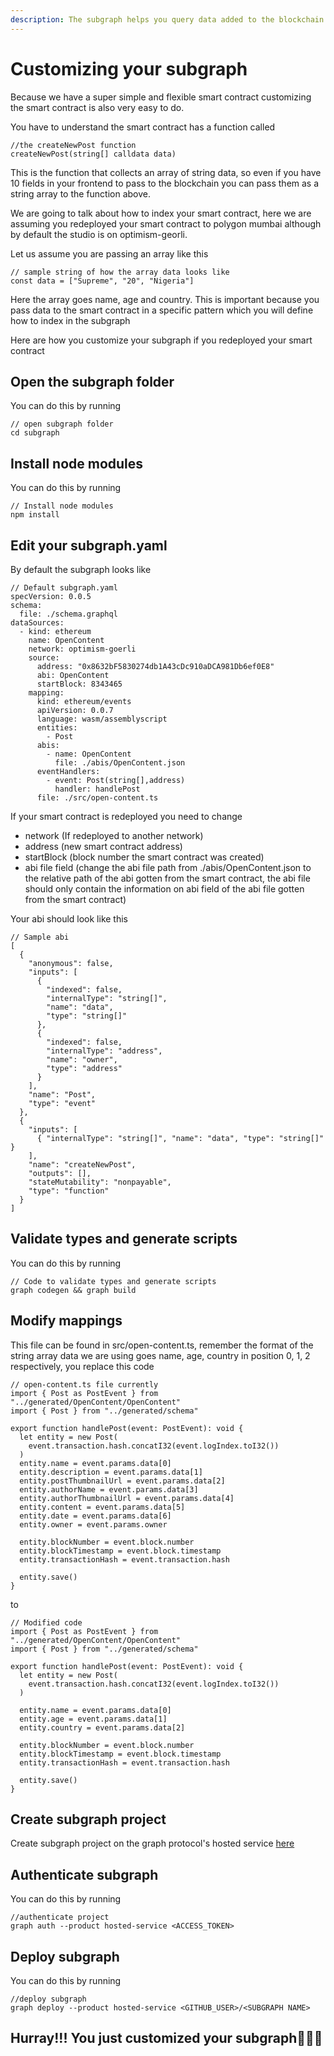 ```yaml
---
description: The subgraph helps you query data added to the blockchain.
---
```


# Customizing your subgraph

Because we have a super simple and flexible smart contract customizing the smart contract is also very easy to do.

You have to understand the smart contract has a function called&#x20;

```solidity
//the createNewPost function
createNewPost(string[] calldata data)
```

This is the function that collects an array of string data, so even if you have 10 fields in your frontend to pass to the blockchain you can pass them as a string array to the function above.

We are going to talk about how to index your smart contract, here we are assuming you redeployed your smart contract to polygon mumbai although by default the studio is on optimism-georli.

Let us assume you are passing an array like this

```
// sample string of how the array data looks like
const data = ["Supreme", "20", "Nigeria"]
```

Here the array goes name, age and country. This is important because you pass data to the smart contract in a specific pattern which you will define how to index in the subgraph

Here are how you customize your subgraph if you redeployed your smart contract

## Open the subgraph folder

You can do this by running

```
// open subgraph folder
cd subgraph
```

## Install node modules

You can do this by running

```
// Install node modules
npm install
```

## Edit your subgraph.yaml

By default the subgraph looks like

```
// Default subgraph.yaml
specVersion: 0.0.5
schema:
  file: ./schema.graphql
dataSources:
  - kind: ethereum
    name: OpenContent
    network: optimism-goerli
    source:
      address: "0x8632bF5830274db1A43cDc910aDCA981Db6ef0E8"
      abi: OpenContent
      startBlock: 8343465
    mapping:
      kind: ethereum/events
      apiVersion: 0.0.7
      language: wasm/assemblyscript
      entities:
        - Post
      abis:
        - name: OpenContent
          file: ./abis/OpenContent.json
      eventHandlers:
        - event: Post(string[],address)
          handler: handlePost
      file: ./src/open-content.ts
```

If your smart contract is redeployed you need to change

* network (If redeployed to another network)
* address (new smart contract address)
* startBlock (block number the smart contract was created)
* abi file field (change the abi file path from ./abis/OpenContent.json to the relative path of the abi gotten from the smart contract, the abi file should only contain the information on abi field of the abi file gotten from the smart contract)

Your abi should look like this

```
// Sample abi
[
  {
    "anonymous": false,
    "inputs": [
      {
        "indexed": false,
        "internalType": "string[]",
        "name": "data",
        "type": "string[]"
      },
      {
        "indexed": false,
        "internalType": "address",
        "name": "owner",
        "type": "address"
      }
    ],
    "name": "Post",
    "type": "event"
  },
  {
    "inputs": [
      { "internalType": "string[]", "name": "data", "type": "string[]" }
    ],
    "name": "createNewPost",
    "outputs": [],
    "stateMutability": "nonpayable",
    "type": "function"
  }
]
```

## Validate types and generate scripts

You can do this by running

```
// Code to validate types and generate scripts
graph codegen && graph build
```

## Modify mappings

This file can be found in src/open-content.ts, remember the format of the string array data we are using goes name, age, country in position 0, 1, 2 respectively, you replace this code

```
// open-content.ts file currently
import { Post as PostEvent } from "../generated/OpenContent/OpenContent"
import { Post } from "../generated/schema"

export function handlePost(event: PostEvent): void {
  let entity = new Post(
    event.transaction.hash.concatI32(event.logIndex.toI32())
  )
  entity.name = event.params.data[0]
  entity.description = event.params.data[1]
  entity.postThumbnailUrl = event.params.data[2]
  entity.authorName = event.params.data[3]
  entity.authorThumbnailUrl = event.params.data[4]
  entity.content = event.params.data[5]
  entity.date = event.params.data[6]
  entity.owner = event.params.owner

  entity.blockNumber = event.block.number
  entity.blockTimestamp = event.block.timestamp
  entity.transactionHash = event.transaction.hash

  entity.save()
}
```

to

```
// Modified code
import { Post as PostEvent } from "../generated/OpenContent/OpenContent"
import { Post } from "../generated/schema"

export function handlePost(event: PostEvent): void {
  let entity = new Post(
    event.transaction.hash.concatI32(event.logIndex.toI32())
  )
  
  entity.name = event.params.data[0]
  entity.age = event.params.data[1]
  entity.country = event.params.data[2]

  entity.blockNumber = event.block.number
  entity.blockTimestamp = event.block.timestamp
  entity.transactionHash = event.transaction.hash

  entity.save()
}
```

## Create subgraph project

Create subgraph project on the graph protocol's hosted service [here](https://thegraph.com/en/)

## Authenticate subgraph

You can do this by running

```
//authenticate project
graph auth --product hosted-service <ACCESS_TOKEN>
```

## Deploy subgraph

You can do this by running

```
//deploy subgraph
graph deploy --product hosted-service <GITHUB_USER>/<SUBGRAPH NAME>
```

## Hurray!!! You just customized your subgraph🎉🎉🎉

